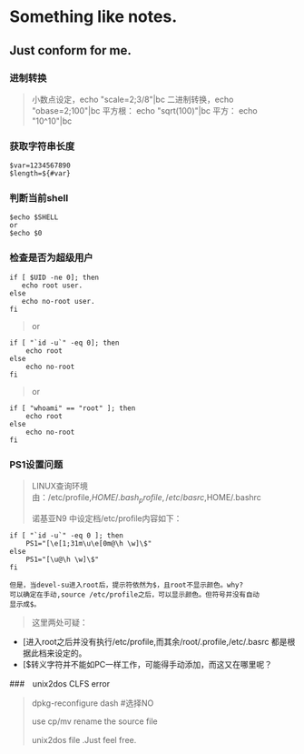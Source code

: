 Something like notes.
=====================
Just conform for me.
---------------------

### 进制转换

>小数点设定，echo "scale=2;3/8"|bc
>二进制转换，echo "obase=2;100"|bc
>平方根： echo "sqrt(100)"|bc
>平方： echo "10^10"|bc


### 获取字符串长度

>	
	$var=1234567890
	$length=${#var}
>

### 判断当前shell

>
	$echo $SHELL
	or
	$echo $0
>

### 检查是否为超级用户

>
	if [ $UID -ne 0]; then
	   echo root user.
	else
	   echo no-root user.
	fi
>or
>
	if [ "`id -u`" -eq 0]; then
		echo root
	else
	    echo no-root
	fi
>or
>
	if [ "whoami" == "root" ]; then
		echo root
	else 
		echo no-root
	fi
>
### PS1设置问题

>LINUX查询环境由：/etc/profile,$HOME/.bash_profile,/etc/basrc,$HOME/.bashrc
>
>诺基亚N9 中设定档/etc/profile内容如下：
>
    if [ "`id -u`" -eq 0 ]; then
        PS1="[\e[1;31m\u\e[0m@\h \w]\$"
    else
        PS1="[\u@\h \w]\$"
    fi
>
    但是，当devel-su进入root后，提示符依然为$，且root不显示颜色。why?
    可以确定在手动,source /etc/profile之后，可以显示颜色。但符号并没有自动
    显示成$。
>
>   这里两处可疑：
>
- [进入root之后并没有执行/etc/profile,而其余/root/.profile,/etc/.basrc
      都是根据此档来设定的。
- [$转义字符并不能如PC一样工作，可能得手动添加，而这又在哪里呢？

###　unix2dos CLFS error
>
>dpkg-reconfigure dash #选择NO
>
>use cp/mv rename the source file
>
>unix2dos file .Just feel free.　
